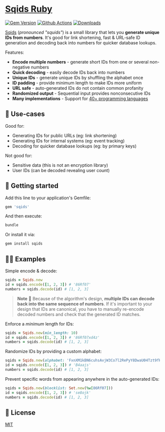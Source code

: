 # [Sqids Ruby](https://sqids.org/ruby)

[![Gem Version](https://badge.fury.io/rb/sqids.svg)](https://rubygems.org/gems/sqids)
[![Github Actions](https://img.shields.io/github/actions/workflow/status/sqids/sqids-ruby/tests.yml)](https://github.com/sqids/sqids-ruby/actions)
[![Downloads](https://img.shields.io/gem/dt/sqids)](https://crates.io/crates/sqids)

[Sqids](https://sqids.org/ruby) (*pronounced "squids"*) is a small library that lets you **generate unique IDs from numbers**. It's good for link shortening, fast & URL-safe ID generation and decoding back into numbers for quicker database lookups.

Features:

- **Encode multiple numbers** - generate short IDs from one or several non-negative numbers
- **Quick decoding** - easily decode IDs back into numbers
- **Unique IDs** - generate unique IDs by shuffling the alphabet once
- **ID padding** - provide minimum length to make IDs more uniform
- **URL safe** - auto-generated IDs do not contain common profanity
- **Randomized output** - Sequential input provides nonconsecutive IDs
- **Many implementations** - Support for [40+ programming languages](https://sqids.org/)

## 🧰 Use-cases

Good for:

- Generating IDs for public URLs (eg: link shortening)
- Generating IDs for internal systems (eg: event tracking)
- Decoding for quicker database lookups (eg: by primary keys)

Not good for:

- Sensitive data (this is not an encryption library)
- User IDs (can be decoded revealing user count)

## 🚀 Getting started

Add this line to your application's Gemfile:

```ruby
gem 'sqids'
```

And then execute:

```bash
bundle
```

Or install it via:

```bash
gem install sqids
```

## 👩‍💻 Examples

Simple encode & decode:

```ruby
sqids = Sqids.new
id = sqids.encode([1, 2, 3]) # '86Rf07'
numbers = sqids.decode(id) # [1, 2, 3]
```

> **Note**
> 🚧 Because of the algorithm's design, **multiple IDs can decode back into the same sequence of numbers**. If it's important to your design that IDs are canonical, you have to manually re-encode decoded numbers and check that the generated ID matches.

Enforce a *minimum* length for IDs:

```ruby
sqids = Sqids.new(min_length: 10)
id = sqids.encode([1, 2, 3]) # '86Rf07xd4z'
numbers = sqids.decode(id) # [1, 2, 3]
```

Randomize IDs by providing a custom alphabet:

```ruby
sqids = Sqids.new(alphabet: 'FxnXM1kBN6cuhsAvjW3Co7l2RePyY8DwaU04Tzt9fHQrqSVKdpimLGIJOgb5ZE')
id = sqids.encode([1, 2, 3]) # 'B4aajs'
numbers = sqids.decode(id) # [1, 2, 3]
```

Prevent specific words from appearing anywhere in the auto-generated IDs:

```ruby
sqids = Sqids.new(blocklist: Set.new(%w[86Rf07]))
id = sqids.encode([1, 2, 3]) # 'se8ojk'
numbers = sqids.decode(id) # [1, 2, 3]
```

## 📝 License

[MIT](LICENSE)
